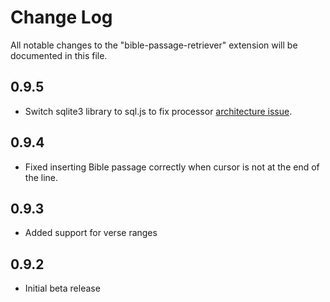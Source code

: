 # Change Log

All notable changes to the "bible-passage-retriever" extension will be documented in this file.

## 0.9.5
- Switch sqlite3 library to sql.js to fix processor [architecture issue](https://github.com/timbze/vscode-bible-passage-retriever/issues/6).

## 0.9.4
- Fixed inserting Bible passage correctly when cursor is not at the end of the line.

## 0.9.3
- Added support for verse ranges

## 0.9.2
- Initial beta release
